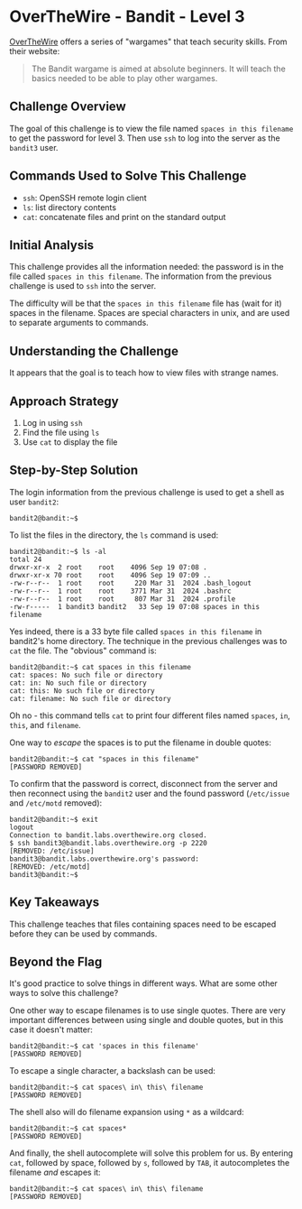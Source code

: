 # OverTheWire - Bandit - Level 3

[OverTheWire](https://overthewire.org) offers a series of "wargames" that teach
security skills. From their website:

> The Bandit wargame is aimed at absolute beginners. It will teach the basics
> needed to be able to play other wargames.

## Challenge Overview

The goal of this challenge is to view the file named `spaces in this filename`
to get the password for level 3. Then use `ssh` to log into the server as the
`bandit3` user.

## Commands Used to Solve This Challenge

- `ssh`: OpenSSH remote login client
- `ls`: list directory contents
- `cat`: concatenate files and print on the standard output

## Initial Analysis

This challenge provides all the information needed: the password is in the file
called `spaces in this filename`. The information from the previous challenge is
used to `ssh` into the server.

The difficulty will be that the `spaces in this filename` file has (wait for it)
spaces in the filename. Spaces are special characters in unix, and are used to
separate arguments to commands.

## Understanding the Challenge

It appears that the goal is to teach how to view files with strange names.

## Approach Strategy

1. Log in using `ssh`
1. Find the file using `ls`
1. Use `cat` to display the file

## Step-by-Step Solution

The login information from the previous challenge is used to get a shell as user
`bandit2`:

```
bandit2@bandit:~$
```

To list the files in the directory, the `ls` command is used:

```
bandit2@bandit:~$ ls -al
total 24
drwxr-xr-x  2 root    root    4096 Sep 19 07:08 .
drwxr-xr-x 70 root    root    4096 Sep 19 07:09 ..
-rw-r--r--  1 root    root     220 Mar 31  2024 .bash_logout
-rw-r--r--  1 root    root    3771 Mar 31  2024 .bashrc
-rw-r--r--  1 root    root     807 Mar 31  2024 .profile
-rw-r-----  1 bandit3 bandit2   33 Sep 19 07:08 spaces in this filename
```

Yes indeed, there is a 33 byte file called `spaces in this filename` in
bandit2's home directory. The technique in the previous challenges was to `cat`
the file. The "obvious" command is:

```
bandit2@bandit:~$ cat spaces in this filename
cat: spaces: No such file or directory
cat: in: No such file or directory
cat: this: No such file or directory
cat: filename: No such file or directory
```

Oh no - this command tells `cat` to print four different files named `spaces`,
`in`, `this`, and `filename`.

One way to _escape_ the spaces is to put the filename in double quotes:

```
bandit2@bandit:~$ cat "spaces in this filename"
[PASSWORD REMOVED]
```

To confirm that the password is correct, disconnect from the server and then
reconnect using the `bandit2` user and the found password (`/etc/issue` and
`/etc/motd` removed):

```
bandit2@bandit:~$ exit
logout
Connection to bandit.labs.overthewire.org closed.
$ ssh bandit3@bandit.labs.overthewire.org -p 2220
[REMOVED: /etc/issue]
bandit3@bandit.labs.overthewire.org's password:
[REMOVED: /etc/motd]
bandit3@bandit:~$
```

## Key Takeaways

This challenge teaches that files containing spaces need to be escaped before
they can be used by commands.

## Beyond the Flag

It's good practice to solve things in different ways. What are some other ways
to solve this challenge?

One other way to escape filenames is to use single quotes. There are very
important differences between using single and double quotes, but in this case
it doesn't matter:

```
bandit2@bandit:~$ cat 'spaces in this filename'
[PASSWORD REMOVED]
```

To escape a single character, a backslash can be used:

```
bandit2@bandit:~$ cat spaces\ in\ this\ filename
[PASSWORD REMOVED]
```

The shell also will do filename expansion using `*` as a wildcard:

```
bandit2@bandit:~$ cat spaces*
[PASSWORD REMOVED]
```

And finally, the shell autocomplete will solve this problem for us. By entering
`cat`, followed by space, followed by `s`, followed by `TAB`, it autocompletes
the filename _and_ escapes it:

```
bandit2@bandit:~$ cat spaces\ in\ this\ filename
[PASSWORD REMOVED]
```
